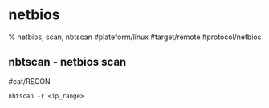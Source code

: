 # netbios

% netbios, scan, nbtscan
#plateform/linux  #target/remote  #protocol/netbios
## nbtscan - netbios scan
#cat/RECON 
```
nbtscan -r <ip_range>
```


